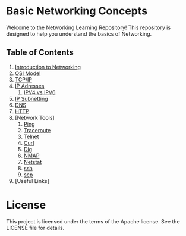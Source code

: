 # Basic Networking Concepts

Welcome to the Networking Learning Repository! This repository is designed to help you understand the basics of Networking.

## Table of Contents
1. [Introduction to Networking](./basic-networking.md)
2. [OSI Model](./osi-model.md)
3. [TCP/IP](./tcp-ip.md)
4. [IP Adresses](./ip-addresses.md)
    1. [IPV4 vs IPV6](./IPv4vsIPV6.md)
6. [IP Subnetting](./subnetting.md)
7. [DNS](./dns.md)
8. [HTTP](./http.md)
9. [Network Tools]
   1. [Ping](./ping.md)
   2. [Traceroute](./traceroute.md)
   3. [Telnet](./telnet.md)
   4. [Curl](./curl.md)
   5. [Dig](./dig.md)
   6. [NMAP](./nmap.md)
   7. [Netstat](./netstat.md)
   8. [ssh](./ssh.md)
   9. [scp](./scp.md)
10. [Useful Links]

# License
This project is licensed under the terms of the Apache license. See the LICENSE file for details.
